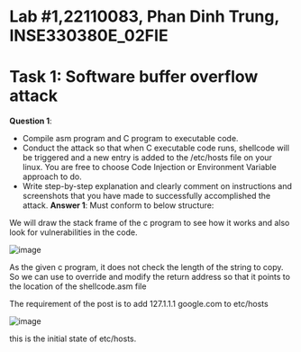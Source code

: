 # Lab #1,22110083, Phan Dinh Trung, INSE330380E_02FIE
# Task 1: Software buffer overflow attack
**Question 1**:
- Compile asm program and C program to executable code. 
- Conduct the attack so that when C executable code runs, shellcode will be triggered and a new entry is  added to the /etc/hosts file on your linux. 
  You are free to choose Code Injection or Environment Variable approach to do. 
- Write step-by-step explanation and clearly comment on instructions and screenshots that you have made to successfully accomplished the attack.
**Answer 1**: Must conform to below structure:

We will draw the stack frame of the c program to see how it works and also look for vulnerabilities in the code.


![image](https://github.com/user-attachments/assets/adfb3572-870d-40bc-81be-8fae40508913)

As the given c program, it does not check the length of the string to copy. So we can use to override and modify the return address so that it points to the location of the shellcode.asm file

The requirement of the post is to add 127.1.1.1 google.com to etc/hosts

![image](https://github.com/user-attachments/assets/fefdfa4e-9915-438b-ad48-db8304d365bc)

this is the initial state of etc/hosts.


